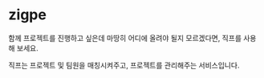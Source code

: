 # zigpe

함께 프로젝트를 진행하고 싶은데 마땅히 어디에 올려야 될지 모르겠다면, 직프를 사용해 보세요.

직프는 프로젝트 및 팀원을 매칭시켜주고, 프로젝트를 관리해주는 서비스입니다.
